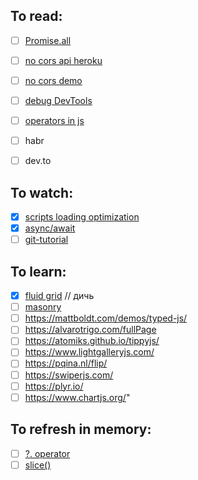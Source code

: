 ## To read:

- [ ] [Promise.all](https://jrsinclair.com/articles/2019/how-to-run-async-js-in-parallel-or-sequential/)
- [ ] [no cors api heroku](https://github.com/Rob--W/cors-anywhere/issues/301)
- [ ] [no cors demo](https://cors-anywhere.herokuapp.com/corsdemo)
- [ ] [debug DevTools](https://medium.com/devschacht/%D0%BE%D1%82%D0%BB%D0%B0%D0%B4%D0%BA%D0%B0-javascript-%D0%B2-google-chrome-%D0%B8-visual-studio-code-c2f07603a5b8)
- [ ] [operators in js](https://developer.mozilla.org/ru/docs/Web/JavaScript/Guide/Expressions_and_Operators)

- [ ] habr
- [ ] dev.to

## To watch:

- [x] [scripts loading optimization](https://www.youtube.com/watch?v=eDd6Y6Z50Mg)
- [x] [async/await](https://www.youtube.com/watch?v=x0Y3TfkvCgY)
- [ ] [git-tutorial](https://www.youtube.com/playlist?list=PLSn-RgjO4U6TWaDggAhFehtrLcqIEfmNx)

## To learn:

- [x] [fluid grid](https://isotope.metafizzy.co/) // дичь
- [ ] [masonry](https://masonry.desandro.com/)
- [ ] https://mattboldt.com/demos/typed-js/
- [ ] https://alvarotrigo.com/fullPage
- [ ] https://atomiks.github.io/tippyjs/
- [ ] https://www.lightgalleryjs.com/
- [ ] https://pqina.nl/flip/
- [ ] https://swiperjs.com/
- [ ] https://plyr.io/
- [ ] https://www.chartjs.org/"

## To refresh in memory:

- [ ] [?. operator](https://developer.mozilla.org/ru/docs/Web/JavaScript/Reference/Operators/Optional_chaining)
- [ ] [slice()](https://developer.mozilla.org/ru/docs/Web/JavaScript/Reference/Global_Objects/String/slice)
